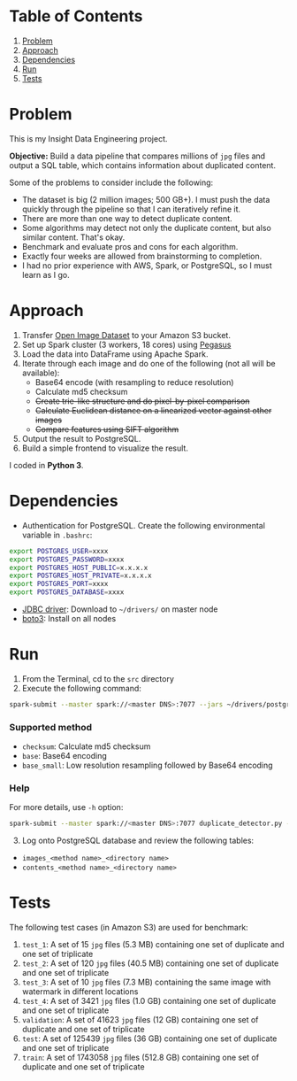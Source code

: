 # Table of Contents
1. [Problem](README.md#problem)
2. [Approach](README.md#approach)
3. [Dependencies](README.md#dependencies)
4. [Run](README.md#run)
5. [Tests](README.md#tests)

# Problem

This is my Insight Data Engineering project.

**Objective:** Build a data pipeline that compares millions of `jpg` files and output a SQL table, which contains information about duplicated content.

Some of the problems to consider include the following:

* The dataset is big (2 million images; 500 GB+). I must push the data quickly through the pipeline so that I can iteratively refine it.
* There are more than one way to detect duplicate content.
* Some algorithms may detect not only the duplicate content, but also similar content. That's okay.
* Benchmark and evaluate pros and cons for each algorithm.
* Exactly four weeks are allowed from brainstorming to completion.
* I had no prior experience with AWS, Spark, or PostgreSQL, so I must learn as I go.

# Approach

1. Transfer [Open Image Dataset](https://github.com//cvdfoundation/open-images-dataset) to your Amazon S3 bucket.
2. Set up Spark cluster (3 workers, 18 cores) using [Pegasus](https://github.com/InsightDataScience/pegasus)
3. Load the data into DataFrame using Apache Spark.
4. Iterate through each image and do one of the following (not all will be available):
	* Base64 encode (with resampling to reduce resolution)
	* Calculate md5 checksum
	* ~~Create trie-like structure and do pixel-by-pixel comparison~~
	* ~~Calculate Euclidean distance on a linearized vector against other images~~
	* ~~Compare features using SIFT algorithm~~
5. Output the result to PostgreSQL.
6. Build a simple frontend to visualize the result.

I coded in **Python 3**.

# Dependencies
* Authentication for PostgreSQL. Create the following environmental variable in `.bashrc`:
```bash
export POSTGRES_USER=xxxx
export POSTGRES_PASSWORD=xxxx
export POSTGRES_HOST_PUBLIC=x.x.x.x
export POSTGRES_HOST_PRIVATE=x.x.x.x
export POSTGRES_PORT=xxxx
export POSTGRES_DATABASE=xxxx
```
* [JDBC driver](https://jdbc.postgresql.org/download.html): Download to `~/drivers/` on master node
* [boto3](https://github.com/boto/boto3): Install on all nodes

# Run

1. From the Terminal, cd to the `src` directory
2. Execute the following command:
```bash
spark-submit --master spark://<master DNS>:7077 --jars ~/drivers/postgresql-42.2.8.jar --executor-memory 5g duplicate_detector.py <bucket name> [--method <method name> --region <region name> --dir <directory name>]
```
### Supported method
* `checksum`: Calculate md5 checksum
* `base`: Base64 encoding
* `base_small`: Low resolution resampling followed by Base64 encoding

### Help
For more details, use `-h` option:
```bash
spark-submit --master spark://<master DNS>:7077 duplicate_detector.py -h
```
3. Log onto PostgreSQL database and review the following tables:
* `images_<method name>_<directory name>`
* `contents_<method name>_<directory name>`

# Tests
The following test cases (in Amazon S3) are used for benchmark:
1. `test_1`: A set of 15 `jpg` files (5.3 MB) containing one set of duplicate and one set of triplicate
2. `test_2`: A set of 120 `jpg` files (40.5 MB) containing one set of duplicate and one set of triplicate
3. `test_3`: A set of 10 `jpg` files (7.3 MB) containing the same image with watermark in different locations
4. `test_4`: A set of 3421 `jpg` files (1.0 GB) containing one set of duplicate and one set of triplicate
5. `validation`: A set of 41623 `jpg` files (12 GB) containing one set of duplicate and one set of triplicate
6. `test`: A set of 125439 `jpg` files (36 GB) containing one set of duplicate and one set of triplicate
7. `train`: A set of 1743058 `jpg` files (512.8 GB) containing one set of duplicate and one set of triplicate
